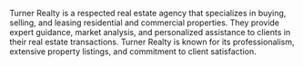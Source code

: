Turner Realty is a respected real estate agency that specializes in buying, selling, and leasing residential and commercial properties. They provide expert guidance, market analysis, and personalized assistance to clients in their real estate transactions. Turner Realty is known for its professionalism, extensive property listings, and commitment to client satisfaction.